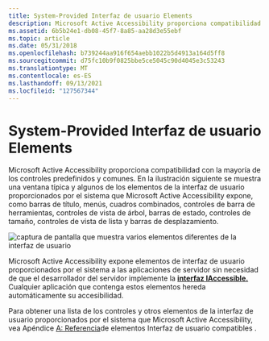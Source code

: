 ```yaml
---
title: System-Provided Interfaz de usuario Elements
description: Microsoft Active Accessibility proporciona compatibilidad con la mayoría de los controles predefinidos y comunes.
ms.assetid: 6b5b24e1-db08-45f7-8a85-aa28d3e55ebf
ms.topic: article
ms.date: 05/31/2018
ms.openlocfilehash: b739244aa916f654aebb1022b5d4913a164d5ff8
ms.sourcegitcommit: d75fc10b9f0825bbe5ce5045c90d4045e3c53243
ms.translationtype: MT
ms.contentlocale: es-ES
ms.lasthandoff: 09/13/2021
ms.locfileid: "127567344"
---
```

# <a name="system-provided-user-interface-elements"></a>System-Provided Interfaz de usuario Elements

Microsoft Active Accessibility proporciona compatibilidad con la mayoría de los controles predefinidos y comunes. En la ilustración siguiente se muestra una ventana típica y algunos de los elementos de la interfaz de usuario proporcionados por el sistema que Microsoft Active Accessibility expone, como barras de título, menús, cuadros combinados, controles de barra de herramientas, controles de vista de árbol, barras de estado, controles de tamaño, controles de vista de lista y barras de desplazamiento.

![captura de pantalla que muestra varios elementos diferentes de la interfaz de usuario](images/explorer.gif)

Microsoft Active Accessibility expone elementos de interfaz de usuario proporcionados por el sistema a las aplicaciones de servidor sin necesidad de que el desarrollador del servidor implemente la [**interfaz IAccessible.**](/windows/desktop/api/oleacc/nn-oleacc-iaccessible) Cualquier aplicación que contenga estos elementos hereda automáticamente su accesibilidad.

Para obtener una lista de los controles y otros elementos de la interfaz de usuario proporcionados por el sistema que Microsoft Active Accessibility, vea Apéndice [A: Referencia](appendix-a--supported-user-interface-elements-reference.md)de elementos Interfaz de usuario compatibles .

 

 




